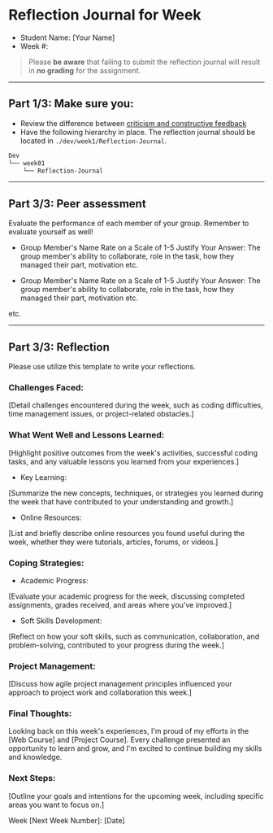 # Reflection Journal for Week #

- Student Name: [Your Name]
- Week #: 

> Please **be aware** that failing to submit the reflection journal will result in **no grading** for the assignment.
  
----
## Part 1/3: Make sure you:

- Review the difference between [criticism and constructive feedback]
- Have the following hierarchy in place. The reflection journal should be located in `./dev/week1/Reflection-Journal`.

```sh
Dev
└── week01
    └── Reflection-Journal
```

----
## Part 3/3: Peer assessment

Evaluate the performance of each member of your group. Remember to evaluate yourself as well!

- Group Member's Name
Rate on a Scale of 1-5
Justify Your Answer: The group member's ability to collaborate, role in the task, how they managed their part, motivation etc.

- Group Member's Name
Rate on a Scale of 1-5
Justify Your Answer: The group member's ability to collaborate, role in the task, how they managed their part, motivation etc.

etc.


----
## Part 3/3: Reflection

Please use utilize this template to write your reflections.

### Challenges Faced:

[Detail challenges encountered during the week, such as coding difficulties, time management issues, or project-related obstacles.]

### What Went Well and Lessons Learned:

[Highlight positive outcomes from the week's activities, successful coding tasks, and any valuable lessons you learned from your experiences.]

- Key Learning:

[Summarize the new concepts, techniques, or strategies you learned during the week that have contributed to your understanding and growth.]

- Online Resources:

[List and briefly describe online resources you found useful during the week, whether they were tutorials, articles, forums, or videos.]

### Coping Strategies:


- Academic Progress:

[Evaluate your academic progress for the week, discussing completed assignments, grades received, and areas where you've improved.]

- Soft Skills Development:

[Reflect on how your soft skills, such as communication, collaboration, and problem-solving, contributed to your progress during the week.]

### Project Management:

[Discuss how agile project management principles influenced your approach to project work and collaboration this week.]

### Final Thoughts:

Looking back on this week's experiences, I'm proud of my efforts in the [Web Course] and [Project Course]. Every challenge presented an opportunity to learn and grow, and I'm excited to continue building my skills and knowledge.

### Next Steps:

[Outline your goals and intentions for the upcoming week, including specific areas you want to focus on.]

Week [Next Week Number]: [Date]



<!-- Links -->
[criticism and constructive feedback]:https://cvdl.ben.edu/blog/why-is-everyone-talking-about-feedback/






